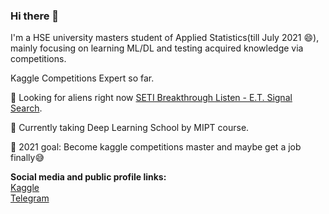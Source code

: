 ### Hi there 👋

I'm a HSE university masters student of Applied Statistics(till July 2021 😄), mainly focusing on learning ML/DL and testing acquired knowledge via competitions.</br>

Kaggle Competitions Expert so far.</br>

🎯 Looking for aliens right now <a href="https://www.kaggle.com/c/seti-breakthrough-listen">SETI Breakthrough Listen - E.T. Signal Search</a>.

📖 Currently taking Deep Learning School by MIPT course.

👀 2021 goal: Become kaggle competitions master and maybe get a job finally😅  

**Social media and public profile links:** </br>
<a href="https://www.kaggle.com/edyanakov">Kaggle</a> </br>
<a href="https://t.me/edyanakov">Telegram</a>

<!--
**Edyanakov/Edyanakov** is a ✨ _special_ ✨ repository because its `README.md` (this file) appears on your GitHub profile
